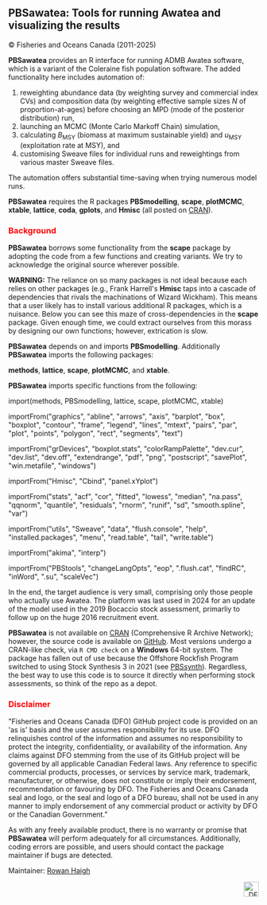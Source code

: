## PBSawatea: Tools for running Awatea and visualizing the results ##
&copy; Fisheries and Oceans Canada (2011-2025)

<b>PBSawatea</b> provides an R interface for running ADMB Awatea software, which is a variant of the Coleraine fish population software. The added functionality here includes automation of:

1. reweighting abundance data (by weighting survey and commercial index CVs) and composition data (by weighting effective sample sizes <i>N</i> of proportion-at-ages) before choosing an MPD (mode of the posterior distribution) run,
2. launching an MCMC (Monte Carlo Markoff Chain) simulation,
3. calculating <i>B</i><sub>MSY</sub> (biomass at maximum sustainable yield) and <i>u</i><sub>MSY</sub> (exploitation rate at MSY), and
4. customising Sweave files for individual runs and reweightings from various master Sweave files.

The automation offers substantial time-saving when trying numerous model runs.

<b>PBSawatea</b> requires the R packages <b>PBSmodelling</b>, <b>scape</b>, <b>plotMCMC</b>, <b>xtable</b>, <b>lattice</b>, <b>coda</b>, <b>gplots</b>, and <b>Hmisc</b> (all posted on <a href="https://cran.r-project.org/web/packages/">CRAN</a>).

<font color="red"><h3>Background</h3></font>

<b>PBSawatea</b> borrows some functionality from the <b>scape</b> package by adopting the code from a few functions and creating variants. We try to acknowledge the original source wherever possible.

<b>WARNING:</b> The reliance on so many packages is not ideal because each relies on other packages (e.g., Frank Harrell's <b>Hmisc</b> taps into a cascade of dependencies that rivals the machinations of Wizard Wickham). This means that a user likely has to install various additional R packages, which is a nuisance. Below you can see this maze of cross-dependencies in the <b>scape</b> package. Given enough time, we could extract ourselves from this morass by designing our own functions; however, extrication is slow.

<b>PBSawatea</b> depends on and imports <b>PBSmodelling</b>. Additionally <b>PBSawatea</b> imports the following packages:

<b>methods</b>, <b>lattice</b>, <b>scape</b>, <b>plotMCMC</b>, and <b>xtable</b>.

<b>PBSawatea</b> imports specific functions from the following:

import(methods, PBSmodelling, lattice, scape, plotMCMC, xtable)

importFrom("graphics", "abline", "arrows", "axis", "barplot", "box", "boxplot", "contour", "frame", "legend", "lines", "mtext", "pairs", "par", "plot", "points", "polygon", "rect", "segments", "text")

importFrom("grDevices", "boxplot.stats", "colorRampPalette", "dev.cur", "dev.list", "dev.off", "extendrange", "pdf", "png", "postscript", "savePlot", "win.metafile", "windows")

importFrom("Hmisc", "Cbind", "panel.xYplot")

importFrom("stats", "acf", "cor", "fitted", "lowess", "median", "na.pass", "qqnorm", "quantile", "residuals", "rnorm", "runif", "sd", "smooth.spline", "var")

importFrom("utils", "Sweave", "data", "flush.console", "help", "installed.packages", "menu", "read.table", "tail", "write.table")

importFrom("akima", "interp")

importFrom("PBStools", "changeLangOpts", "eop", ".flush.cat", "findRC", "inWord", ".su", "scaleVec")

In the end, the target audience is very small, comprising only those people who actually use Awatea. The platform was last used in 2024 for an update of the model used in the 2019 Bocaccio stock assessment, primarliy to follow up on the huge 2016 recruitment event. 

<b>PBSawatea</b> is not available on <a href="https://cran.r-project.org/">CRAN</a> (Comprehensive R Archive Network); however, the source code is available on <a href="https://github.com/pbs-software/pbs-awatea">GitHub</a>. Most versions undergo a CRAN-like check, via `R CMD check` on a <b>Windows</b> 64-bit system. The package has fallen out of use because the Offshore Rockfish Program switched to using Stock Synthesis 3 in 2021 (see <a href="https://github.com/pbs-software/pbs-synth">PBSsynth</a>). Regardless, the best way to use this code is to source it directly when performing stock assessments, so think of the repo as a depot.

<font color="red"><h3>Disclaimer</h3></font>

"Fisheries and Oceans Canada (DFO) GitHub project code is provided on an 'as is' basis and the user assumes responsibility for its use. DFO relinquishes control of the information and assumes no responsibility to protect the integrity, confidentiality, or availability of the information. Any claims against DFO stemming from the use of its GitHub project will be governed by all applicable Canadian Federal laws. Any reference to specific commercial products, processes, or services by service mark, trademark, manufacturer, or otherwise, does not constitute or imply their endorsement, recommendation or favouring by DFO. The Fisheries and Oceans Canada seal and logo, or the seal and logo of a DFO bureau, shall not be used in any manner to imply endorsement of any commercial product or activity by DFO or the Canadian Government.”

As with any freely available product, there is no warranty or promise that **PBSawatea** will perform adequately for all circumstances. Additionally, coding errors are possible, and users should contact the package maintainer if bugs are detected.

Maintainer: <a href="mailto:rowan.haigh@dfo-mpo.gc.ca">Rowan Haigh</a>

<p align="right"><img src="DFOlogo_small.jpg" alt="DFO logo" style="height:30px;"></p> 


